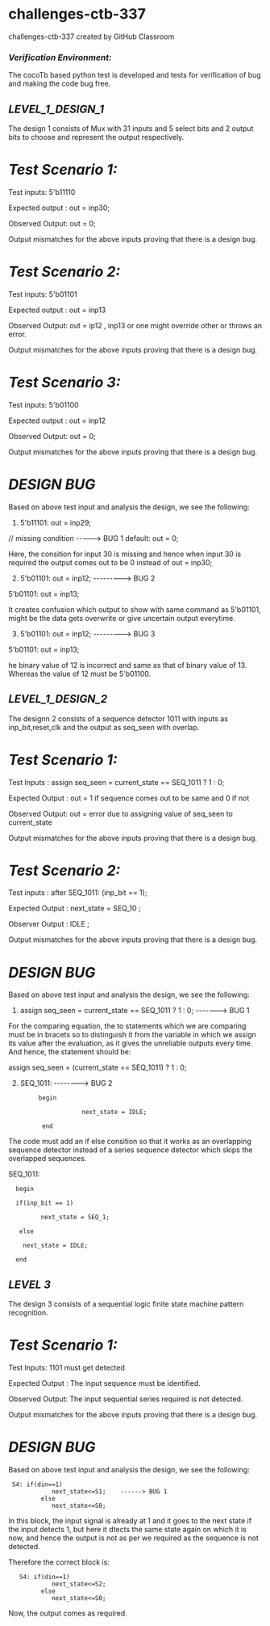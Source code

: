 # challenges-ctb-337
challenges-ctb-337 created by GitHub Classroom

### *Verification Environment:*
The cocoTb based python test is developed and tests for verification of bug and making the code bug free. 


## *LEVEL_1_DESIGN_1*
The design 1 consists of Mux with 31 inputs and 5 select bits and 2 output bits to choose and represent the output respectively.

# *Test Scenario 1:*
Test inputs: 5'b11110

Expected output : out = inp30;

Observed Output:  out = 0;

Output mismatches for the above inputs proving that there is a design bug.

# *Test Scenario 2:*
Test inputs: 5'b01101

Expected output : out = inp13 

Observed Output:  out = ip12 , inp13 or one might override other or throws an error.

Output mismatches for the above inputs proving that there is a design bug.


# *Test Scenario 3:*
Test inputs: 5'b01100

Expected output : out = inp12

Observed Output:  out = 0;

Output mismatches for the above inputs proving that there is a design bug.

# *DESIGN BUG*

Based on above test input and analysis the design, we see the following:

1)  5'b11101: out = inp29;

 // missing condition -----> BUG 1
 default: out = 0; 
 
 Here, the consition for input 30 is missing and hence when input 30 is required the output comes out to be 0 instead of out = inp30;
 
 
 2) 5'b01101: out = inp12; ---------> BUG 2
 
 5'b01101: out = inp13; 
 
 It creates confusion which output to show with same command as 5'b01101, might be the data gets overwrite or give uncertain output everytime.
 
 
 3) 5'b01101: out = inp12; ---------> BUG 3
 
 5'b01101: out = inp13; 
 
 he binary value of 12 is incorrect and same as that of binary value of 13. Whereas the value of 12 must be 5'b01100.
 
 
## *LEVEL_1_DESIGN_2*

The designn 2 consists of a sequence detector 1011 with inputs as inp_bit,reset,clk and the output as seq_seen with overlap.


# *Test Scenario 1:*
Test Inputs     : assign seq_seen = current_state == SEQ_1011 ? 1 : 0;

Expected Output : out = 1 if sequence comes out to be same and 0 if not

Observed Output:  out = error due to assigning value of seq_seen to current_state

Output mismatches for the above inputs proving that there is a design bug.

# *Test Scenario 2:*
Test inputs : after SEQ_1011: (inp_bit == 1); 

Expected Output : next_state = SEQ_10 ;

Observer Output : IDLE ;

Output mismatches for the above inputs proving that there is a design bug.


# *DESIGN BUG*

Based on above test input and analysis the design, we see the following:

1) assign seq_seen = current_state == SEQ_1011 ? 1 : 0;  -------> BUG 1

For the comparing equation, the to statements which we are comparing must be in bracets so to distinguish it from the variable in which we assign its value after the evaluation, as it gives the unreliable outputs every time.
And hence, the statement should be:

assign seq_seen = (current_state == SEQ_1011) ? 1 : 0; 


2)  SEQ_1011:                   --------> BUG 2
                                        
             begin

                         next_state = IDLE;
        
              end



The code must add an if else consition so that it works as an overlapping sequence detector instead of a series sequence detector which skips the overlapped sequences.

 SEQ_1011:
 
      begin
      
      if(inp_bit == 1)
      
             next_state = SEQ_1;
             
       else    
       
        next_state = IDLE;
        
      end

## *LEVEL 3*
The design 3 consists of a sequential logic finite state machine pattern recognition.
 
 # *Test Scenario 1:*
Test Inputs: 1101 must get detected

Expected Output : The input sequence must be identified.

Observed Output:  The input sequential series required is not detected.

Output mismatches for the above inputs proving that there is a design bug.


# *DESIGN BUG*

Based on above test input and analysis the design, we see the following:

     S4: if(din==1)
                next_state<=S1;    ------> BUG 1
             else
                next_state<=S0;
            
           
   In this block, the input signal is already at 1 and it goes to the next state if the input detects 1, but here it dtects the same state again on which it is now, and hence the output is not as per we required as the sequence is not detected.
        
   Therefore the correct block is: 
       
       S4: if(din==1)
                next_state<=S2;
             else
                next_state<=S0;
        
   Now, the output comes as required.
